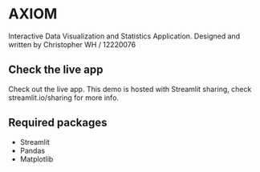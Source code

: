 # AXIOM

Interactive Data Visualization and Statistics Application.
Designed and written by Christopher WH / 12220076

## Check the live app
Check out the live app. This demo is hosted with Streamlit sharing, check streamlit.io/sharing for more info.

## Required packages
- Streamlit
- Pandas
- Matplotlib
